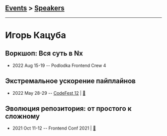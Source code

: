 ## [Events](../README.md) > [Speakers](../speakers.md)
---

# Игорь Кацуба

## Воркшоп: Вся суть в Nx
- 2022 Aug 15-19 -- Podlodka Frontend Crew 4    
## Экстремальное ускорение пайплайнов
- 2022 May 28-29 -- [CodeFest 12](https://youtu.be/j0OhmZeAoKQ)  | [:notebook:](https://disk.yandex.ru/d/Xwc1BMeSLGHNHA)  
## Эволюция репозитория: от простого к сложному
- 2021 Oct 11-12 -- Frontend Conf 2021  | [:notebook:](https://drive.google.com/file/d/14QLrg8odryZ54TYc-Tg6-85F-mrs_1ea/view)  
